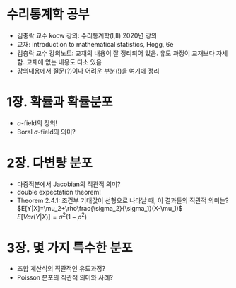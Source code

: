 # 수리통계학 공부 
- 김충락 교수 kocw 강의: 수리통계학(I,II) 2020년 강의
- 교재: introduction to mathematical statistics, Hogg, 6e
- 김충락 교수 강의노트: 교재의 내용이 잘 정리되어 있음. 유도 과정이 교재보다 자세함. 교재에 없는 내용도 다소 있음
- 강의내용에서 질문(?)이나 어려운 부분(!)을 여기에 정리

# 1장. 확률과 확률분포
- $\sigma$-field의 정의!
- Boral $\sigma$-field의 의미?
    
# 2장. 다변량 분포
- 다중적분에서 Jacobian의 직관적 의미?
- double expectation theorem!
- Theorem 2.4.1: 조건부 기대값이 선형으로 나타날 때, 이 결과들의 직관적 의미는?  
  $E[Y|X]=\mu_2+\rho\frac{\sigma_2}{\sigma_1}(X-\mu_1)$  
  $E[Var(Y|X)]=\sigma^2(1-\rho^2)$  
  
# 3장. 몇 가지 특수한 분포
- 조합 계산식의 직관적인 유도과정? 
- Poisson 분포의 직관적 의미와 사례?
